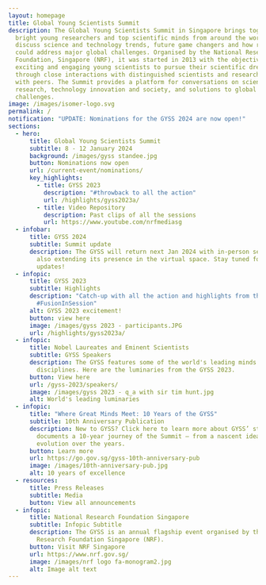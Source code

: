 ```yaml
---
layout: homepage
title: Global Young Scientists Summit
description: The Global Young Scientists Summit in Singapore brings together
  bright young researchers and top scientific minds from around the world to
  discuss science and technology trends, future game changers and how research
  could address major global challenges. Organised by the National Research
  Foundation, Singapore (NRF), it was started in 2013 with the objective of
  exciting and engaging young scientists to pursue their scientific dreams
  through close interactions with distinguished scientists and researchers, and
  with peers. The Summit provides a platform for conversations on science and
  research, technology innovation and society, and solutions to global
  challenges.
image: /images/isomer-logo.svg
permalink: /
notification: "UPDATE: Nominations for the GYSS 2024 are now open!"
sections:
  - hero:
      title: Global Young Scientists Summit
      subtitle: 8 - 12 January 2024
      background: /images/gyss standee.jpg
      button: Nominations now open
      url: /current-event/nominations/
      key_highlights:
        - title: GYSS 2023
          description: "#throwback to all the action"
          url: /highlights/gyss2023a/
        - title: Video Repository
          description: Past clips of all the sessions
          url: https://www.youtube.com/nrfmediasg
  - infobar:
      title: GYSS 2024
      subtitle: Summit update
      description: The GYSS will return next Jan 2024 with in-person sessions while
        also extending its presence in the virtual space. Stay tuned for more
        updates!
  - infopic:
      title: GYSS 2023
      subtitle: Highlights
      description: "Catch-up with all the action and highlights from the GYSS2023!
        #FusionInSession"
      alt: GYSS 2023 excitement!
      button: view here
      image: /images/gyss 2023 - participants.JPG
      url: /highlights/gyss2023a/
  - infopic:
      title: Nobel Laureates and Eminent Scientists
      subtitle: GYSS Speakers
      description: The GYSS features some of the world's leading minds across various
        disciplines. Here are the luminaries from the GYSS 2023.
      button: View here
      url: /gyss-2023/speakers/
      image: /images/gyss 2023 - q_a with sir tim hunt.jpg
      alt: World's leading luminaries
  - infopic:
      title: "Where Great Minds Meet: 10 Years of the GYSS"
      subtitle: 10th Anniversary Publication
      description: New to GYSS? Click here to learn more about GYSS’ story. It
        documents a 10-year journey of the Summit — from a nascent idea to its
        evolution over the years.
      button: Learn more
      url: https://go.gov.sg/gyss-10th-anniversary-pub
      image: /images/10th-anniversary-pub.jpg
      alt: 10 years of excellence
  - resources:
      title: Press Releases
      subtitle: Media
      button: View all announcements
  - infopic:
      title: National Research Foundation Singapore
      subtitle: Infopic Subtitle
      description: The GYSS is an annual flagship event organised by the National
        Research Foundation Singapore (NRF).
      button: Visit NRF Singapore
      url: https://www.nrf.gov.sg/
      image: /images/nrf logo fa-monogram2.jpg
      alt: Image alt text
---
```

